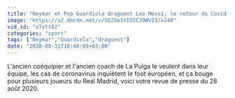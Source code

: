 ```yaml
---
title: "Neymar et Pep Guardiola draguent Leo Messi, le retour du Covid-19 fait trembler l'Europe"
image: "https://s2.dmcdn.net/v/SQZGo1VIDICJ9WV23/x240"
vid_id: "x7vtt82"
categories: "sport"
tags: ["Neymar","Guardiola","draguent"]
date: "2020-08-31T18:48:05+03:00"
---
```

L'ancien coéquipier et l'ancien coach de La Pulga le veulent dans leur équipe, les cas de coronavirus inquiètent le foot européen, et ça bouge pour plusieurs joueurs du Real Madrid, voici votre revue de presse du 28 août 2020.
